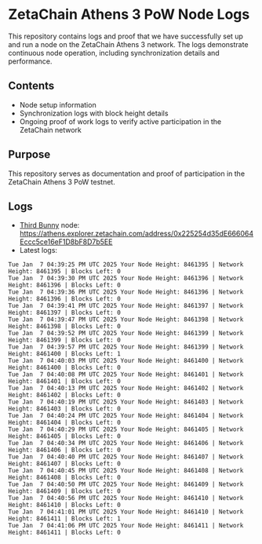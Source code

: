 # ZetaChain Athens 3 PoW Node Logs
This repository contains logs and proof that we have successfully set up and run a node on the ZetaChain Athens 3 network. The logs demonstrate continuous node operation, including synchronization details and performance.

## Contents
- Node setup information
- Synchronization logs with block height details
- Ongoing proof of work logs to verify active participation in the ZetaChain network

## Purpose
This repository serves as documentation and proof of participation in the ZetaChain Athens 3 PoW testnet.

## Logs

- [Third Bunny](https://thirdbunny.xyz/) node: https://athens.explorer.zetachain.com/address/0x225254d35dE666064Eccc5ce16eF1D8bF8D7b5EE
- Latest logs:
```
Tue Jan  7 04:39:25 PM UTC 2025 Your Node Height: 8461395 | Network Height: 8461395 | Blocks Left: 0
Tue Jan  7 04:39:30 PM UTC 2025 Your Node Height: 8461396 | Network Height: 8461396 | Blocks Left: 0
Tue Jan  7 04:39:36 PM UTC 2025 Your Node Height: 8461396 | Network Height: 8461396 | Blocks Left: 0
Tue Jan  7 04:39:41 PM UTC 2025 Your Node Height: 8461397 | Network Height: 8461397 | Blocks Left: 0
Tue Jan  7 04:39:47 PM UTC 2025 Your Node Height: 8461398 | Network Height: 8461398 | Blocks Left: 0
Tue Jan  7 04:39:52 PM UTC 2025 Your Node Height: 8461399 | Network Height: 8461399 | Blocks Left: 0
Tue Jan  7 04:39:57 PM UTC 2025 Your Node Height: 8461399 | Network Height: 8461400 | Blocks Left: 1
Tue Jan  7 04:40:03 PM UTC 2025 Your Node Height: 8461400 | Network Height: 8461400 | Blocks Left: 0
Tue Jan  7 04:40:08 PM UTC 2025 Your Node Height: 8461401 | Network Height: 8461401 | Blocks Left: 0
Tue Jan  7 04:40:13 PM UTC 2025 Your Node Height: 8461402 | Network Height: 8461402 | Blocks Left: 0
Tue Jan  7 04:40:19 PM UTC 2025 Your Node Height: 8461403 | Network Height: 8461403 | Blocks Left: 0
Tue Jan  7 04:40:24 PM UTC 2025 Your Node Height: 8461404 | Network Height: 8461404 | Blocks Left: 0
Tue Jan  7 04:40:29 PM UTC 2025 Your Node Height: 8461405 | Network Height: 8461405 | Blocks Left: 0
Tue Jan  7 04:40:34 PM UTC 2025 Your Node Height: 8461406 | Network Height: 8461406 | Blocks Left: 0
Tue Jan  7 04:40:40 PM UTC 2025 Your Node Height: 8461407 | Network Height: 8461407 | Blocks Left: 0
Tue Jan  7 04:40:45 PM UTC 2025 Your Node Height: 8461408 | Network Height: 8461408 | Blocks Left: 0
Tue Jan  7 04:40:50 PM UTC 2025 Your Node Height: 8461409 | Network Height: 8461409 | Blocks Left: 0
Tue Jan  7 04:40:56 PM UTC 2025 Your Node Height: 8461410 | Network Height: 8461410 | Blocks Left: 0
Tue Jan  7 04:41:01 PM UTC 2025 Your Node Height: 8461410 | Network Height: 8461411 | Blocks Left: 1
Tue Jan  7 04:41:06 PM UTC 2025 Your Node Height: 8461411 | Network Height: 8461411 | Blocks Left: 0
```
